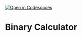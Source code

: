 [![Open in Codespaces](https://classroom.github.com/assets/launch-codespace-2972f46106e565e64193e422d61a12cf1da4916b45550586e14ef0a7c637dd04.svg)](https://classroom.github.com/open-in-codespaces?assignment_repo_id=17648297)
# Binary Calculator

<!--

The following requirements must be met to receive full credit on this assignment. The calculator must handle binary arithmetic operations accurately while following proper error handling procedures and output formatting guidelines.

- Your solution must have a well-written and thorough README file.
- The solution must be implemented as a function called `binary_calculator()` with three parameters:
Good     - `bin1` - A string parameter representing the first binary number to be used in the calculation. Must contain only 0s and 1s.
Good     - `bin2` - A string parameter representing the second binary number to be used in the calculation. Must contain only 0s and 1s.
Good     - `operator` - A string containing one of the following arithmetic operators: `'+'`, `'-'`, `'*'`, or `'/'`
Good - Do not use Python's built-in `bin()` function.
- Implement your own binary-to-decimal and decimal-to-binary conversion logic.
- All binary inputs and outputs should be strings.
Good - Handle division by zero by returning `"NaN"`
Good - Handle decimal numbers by rounding down to the nearest whole number (flooring).
Good - Return `"Error"` for invalid binary inputs (containing characters other than `0` and `1`)
- Return `"Overflow"` for any operations that overflow (i.e. negative numbers, numbers greater than 8-bits).
Good - Outputs must be returned as 8-bit numbers (padded with leading zeros if necessary). For example, the decimal number `5` should be returned as `"00000101"` .

Your solution will be tested against various test cases including edge cases, invalid inputs, and all four arithmetic operations.

 -->